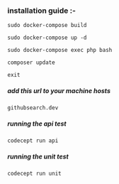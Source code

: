 ### installation guide :- 

```sudo docker-compose build```

```sudo docker-compose up -d```

```sudo docker-compose exec php bash```

```composer update```

```exit```

##### add this url to your machine hosts 

```githubsearch.dev```

##### running the api test

```codecept run api```

##### running the unit test

```codecept run unit```
